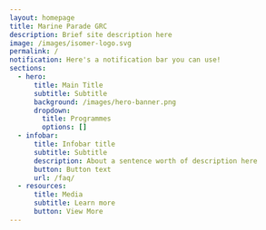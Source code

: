 ```yaml
---
layout: homepage
title: Marine Parade GRC
description: Brief site description here
image: /images/isomer-logo.svg
permalink: /
notification: Here's a notification bar you can use!
sections:
  - hero:
      title: Main Title
      subtitle: Subtitle
      background: /images/hero-banner.png
      dropdown:
        title: Programmes
        options: []
  - infobar:
      title: Infobar title
      subtitle: Subtitle
      description: About a sentence worth of description here
      button: Button text
      url: /faq/
  - resources:
      title: Media
      subtitle: Learn more
      button: View More
---
```

